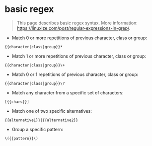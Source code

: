 # basic regex

> This page describes basic regex syntax.
> More information: <https://linuxize.com/post/regular-expressions-in-grep/>.

- Match 0 or more repetitions of previous character, class or group:

`{{character|class|group}}*`

- Match 1 or more repetitions of previous character, class or group:

`{{character|class|group}}\+`

- Match 0 or 1 repetitions of previous character, class or group:

`{{character|class|group}}\?`

- Match any character from a specific set of characters:

`[{{chars}}]`

- Match one of two specific alternatives:

`{{alternative1}}|{{alternative2}}`

- Group a specific pattern:

`\({{pattern}}\)`
